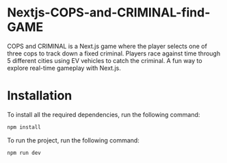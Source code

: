 # Nextjs-COPS-and-CRIMINAL-find-GAME
COPS and CRIMINAL is a Next.js game where the player selects one of three cops to track down a fixed criminal. Players race against time through 5 different cities using EV vehicles to catch the criminal. A fun way to explore real-time gameplay with Next.js.


# Installation

To install all the required dependencies, run the following command:

```bash
npm install
```

To run the project, run the following command:

```bash
npm run dev
```